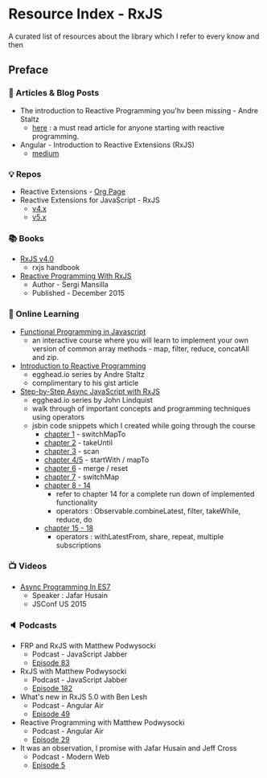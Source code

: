 # Resource Index - RxJS

A curated list of resources about the library which I refer to every know and then

## Preface

### :memo: Articles & Blog Posts

* The introduction to Reactive Programming you'hv been missing - Andre Staltz
  * [here](https://gist.github.com/staltz/868e7e9bc2a7b8c1f754) : a must read article for anyone starting with reactive programming.
* Angular - Introduction to Reactive Extensions (RxJS)
  * [medium](https://medium.com/google-developer-experts/angular-introduction-to-reactive-extensions-rxjs-a86a7430a61f#.h14f74rgl)
  
### :bulb: Repos

* Reactive Extensions - [Org Page](https://github.com/Reactive-Extensions)
* Reactive Extensions for JavaScript - RxJS
  * [v4.x](https://github.com/Reactive-Extensions/RxJS)
  * [v5.x](https://github.com/ReactiveX/RxJS)

### :books: Books
  
* [RxJS v4.0](https://xgrommx.github.io/rx-book/index.html)
  * rxjs handbook
* [Reactive Programming With RxJS](https://pragprog.com/book/smreactjs/reactive-programming-with-rxjs)
  * Author - Sergi Mansilla
  * Published - December 2015
  
### :blue_book: Online Learning

* [Functional Programming in Javascript](http://reactivex.io/learnrx/)
  * an interactive course where you will learn to implement your own version of common array methods - map, filter, reduce, concatAll and zip.
* [Introduction to Reactive Programming](https://egghead.io/series/introduction-to-reactive-programming)
  * egghead.io series by Andre Staltz
  * complimentary to his gist article
* [Step-by-Step Async JavaScript with RxJS](https://egghead.io/series/step-by-step-async-javascript-with-rxjs)
  * egghead.io series by John Lindquist
  * walk through of important concepts and programming techniques using operators
  * jsbin code snippets which I created while going through the course
    * [chapter 1](http://jsbin.com/tuvagi/edit?html,js,console,output) - switchMapTo
    * [chapter 2](http://jsbin.com/sahiwi/3/edit?html,js,console,output) - takeUntil
    * [chapter 3](http://jsbin.com/dohewu/3/edit?html,js,console,output) - scan
    * [chapter 4/5](http://jsbin.com/nilite/1/edit?html,js,console,output) - startWith / mapTo
    * [chapter 6](http://jsbin.com/waziga/1/edit?html,js,console,output) - merge / reset
    * [chapter 7](http://jsbin.com/bixuso/1/edit?html,js,console,output) - switchMap
    * [chapter 8 - 14](http://jsbin.com/qogage/edit?html,js,console,output)
      * refer to chapter 14 for a complete run down of implemented functionality
      * operators : Observable.combineLatest, filter, takeWhile, reduce, do
    * [chapter 15 - 18](http://jsbin.com/ciforu/edit?js,console,output)
      * operators : withLatestFrom, share, repeat, multiple subscriptions 
      
### :tv: Videos

* [Async Programming In ES7](https://youtu.be/lil4YCCXRYc)
  * Speaker : Jafar Husain
  * JSConf US 2015

### :speaker: Podcasts

* FRP and RxJS with Matthew Podwysocki
  * Podcast - JavaScript Jabber
  * [Episode 83](https://devchat.tv/js-jabber/083-jsj-frp-and-rxjs-with-matthew-podwysocki)
* RxJS with Matthew Podwysocki
  * Podcast - JavaScript Jabber
  * [Episode 182](https://devchat.tv/js-jabber/182-jsj-rxjs-with-matthew-podwysocki)
* What's new in RxJS 5.0 with Ben Lesh
  * Podcast - Angular Air
  * [Episode 49](https://youtu.be/9on6u7pI3vY)
* Reactive Programming with Matthew Podwysocki
  * Podcast - Angular Air
  * [Episode 29](https://youtu.be/fV5G9lXRBvA)
* It was an observation, I promise with Jafar Husain and Jeff Cross
  * Podcast - Modern Web
  * [Episode 5](http://modernweb.podbean.com/e/s01e05-it-was-an-observation-i-promise-with-jafar-husain-and-jeff-cross/)
  
